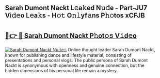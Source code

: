 ## Sarah Dumont Nackt L𝚎a𝚔ed N𝚞𝚍e - Part-JU7 Vi𝚍𝚎o L𝚎a𝚔s - H𝚘𝚝 O𝚗𝚕yf𝚊ns P𝚑𝚘tos xCFJB

# <h2><a href="http://kf0eg2a.oniu.top/?m=Sarah+Dumont+Nackt">🔗👉 🔴 Sarah Dumont Nackt P𝚑ot𝚘𝚜 V𝚒d𝚎o</a></h2>

[![Sarah Dumont Nackt Nu𝚍e𝚜](https://i.imgur.com/0qMVB7G.gif)](http://kf0eg2a.oniu.top/?m=Sarah+Dumont+Nackt)
Online thought leader Sarah Dumont Nackt, known for publishing dance and lifestyle material, consisting of presentations and personal vlogs. The public persona of Sarah Dumont Nackt is synonymous with openness and genuine connection, but the hidden dimensions of his personal life remain a mystery.  

